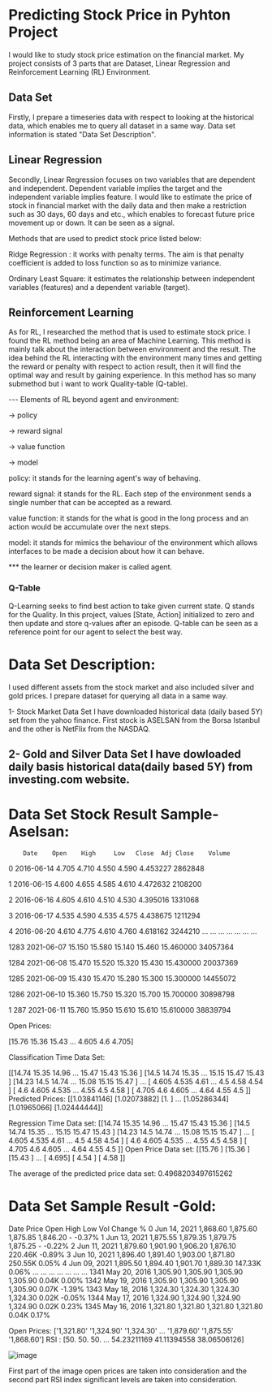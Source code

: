 # Predicting Stock Price in Pyhton Project

I would like to study stock price estimation on the financial market. My project consists of 3 parts that are Dataset, Linear Regression and Reinforcement Learning (RL) Environment.
## Data Set
Firstly, I prepare a timeseries data with respect to looking at the historical data, which enables me to query all dataset in a same way. Data set information is stated "Data Set Description". 

## Linear Regression 
Secondly, Linear Regression focuses on two variables that are dependent and independent. Dependent variable implies the target and the independent variable implies feature. I would like to estimate the price of stock in financial market with the daily data and then make a restriction such as 30 days, 60 days and etc., which enables to forecast future price movement up or down. It can be seen as a signal. 

Methods that are used to predict stock price listed below:

 Ridge Regression : it works with penalty terms. The aim is that penalty coefficient is added to loss function so as to minimize variance.
  
 Ordinary Least Square: it estimates the relationship between independent variables (features) and a dependent variable (target).

 ## Reinforcement Learning
 
As for RL, I researched the method that is used to estimate stock price. I found  the RL  method being an area of Machine Learning. This method is mainly talk about the interaction between environment and the result. The idea behind the RL interacting with the environment many times and getting the reward or penalty with respect to action result, then it will find the optimal way and result by gaining experience. In this method has so many submethod but i want to work Quality-table (Q-table).

--- Elements of RL beyond agent and environment:
  
   -> policy
   
   -> reward signal
   
   -> value function
   
   -> model
  
  
  policy: it stands for the learning agent's way of behaving.
  
  reward signal: it stands for the RL. Each step of the environment sends a single number that can be accepted as a reward.
  
  value function: it stands for the what is good in the long process and an action would be accumulate over the next steps.
  
  model: it stands for mimics the behaviour of the environment which allows interfaces to be made a decision about how it can behave.
  
  *** the learner or decision maker is called agent. 
  ### Q-Table  
  Q-Learning seeks to find best action to take given current state. Q stands for the Quality.
  In this project, values [State, Action] initialized to zero and then update and store q-values after an episode. 
  Q-table can be seen as a reference point for our agent to select the best way. 
  

 
 
 

# Data Set Description:

I used different assets from the stock market and also included silver and gold prices. I prepare dataset for querying all data in a same way.

1- Stock Market Data Set 
I have downloaded historical data (daily based 5Y) set from the yahoo finance. First stock is ASELSAN from the Borsa Istanbul and the other is NetFlix from the NASDAQ.

2- Gold and Silver Data Set
I have dowloaded daily basis historical data(daily based 5Y) from investing.com website. 
-------------------

 # Data Set Stock Result Sample- Aselsan: 
 
        Date    Open    High     Low   Close  Adj Close    Volume
        
 0     2016-06-14   4.705   4.710   4.550   4.590   4.453227   2862848
 
 1     2016-06-15   4.600   4.655   4.585   4.610   4.472632   2108200
 
 2     2016-06-16   4.605   4.610   4.510   4.530   4.395016   1331068
 
 3     2016-06-17   4.535   4.590   4.535   4.575   4.438675   1211294
 
 4     2016-06-20   4.610   4.775   4.610   4.760   4.618162   3244210
         ...     ...     ...     ...     ...        ...       ...
         
 1283  2021-06-07  15.150  15.580  15.140  15.460  15.460000  34057364

 1284  2021-06-08  15.470  15.520  15.320  15.430  15.430000  20037369
 
 1285  2021-06-09  15.430  15.470  15.280  15.300  15.300000  14455072
 
 1286  2021-06-10  15.360  15.750  15.320  15.700  15.700000  30898798
 
1 287  2021-06-11  15.760  15.950  15.610  15.610  15.610000  38839794

 Open Prices: 

[15.76  15.36  15.43  ...  4.605  4.6    4.705]

 Classification Time Data Set: 

[[14.74  15.35  14.96  ... 15.47  15.43  15.36 ]
 [14.5   14.74  15.35  ... 15.15  15.47  15.43 ]
 [14.23  14.5   14.74  ... 15.08  15.15  15.47 ]
 ...
 [ 4.605  4.535  4.61  ...  4.5    4.58   4.54 ]
 [ 4.6    4.605  4.535 ...  4.55   4.5    4.58 ]
 [ 4.705  4.6    4.605 ...  4.64   4.55   4.5  ]] 
 Predicted Prices: 
 [[1.03841146]
 [1.02073882]
 [1.        ]
 ...
 [1.05286344]
 [1.01965066]
 [1.02444444]]
 
 Regression Time Data set: 
 [[14.74  15.35  14.96  ... 15.47  15.43  15.36 ]
 [14.5   14.74  15.35  ... 15.15  15.47  15.43 ]
 [14.23  14.5   14.74  ... 15.08  15.15  15.47 ]
 ...
 [ 4.605  4.535  4.61  ...  4.5    4.58   4.54 ]
 [ 4.6    4.605  4.535 ...  4.55   4.5    4.58 ]
 [ 4.705  4.6    4.605 ...  4.64   4.55   4.5  ]] 
 Open Price Data set: 
 [[15.76 ]
 [15.36 ]
 [15.43 ]
 ...
 [ 4.695]
 [ 4.54 ]
 [ 4.58 ]]

 The average of the predicted price data set:  0.4968203497615262
 
 # Data Set Sample Result -Gold:
 
  Date     Price      Open      High       Low      Vol Change %
0     Jun 14, 2021  1,868.60  1,875.60  1,875.85  1,846.20        -   -0.37%
1     Jun 13, 2021  1,875.55  1,879.35  1,879.75  1,875.25        -   -0.22%
2     Jun 11, 2021  1,879.60  1,901.90  1,906.20  1,876.10  220.46K   -0.89%
3     Jun 10, 2021  1,896.40  1,891.40  1,903.00  1,871.80  250.55K    0.05%
4     Jun 09, 2021  1,895.50  1,894.40  1,901.70  1,889.30  147.33K    0.06%
           ...       ...       ...       ...       ...      ...      ...
1341  May 20, 2016  1,305.90  1,305.90  1,305.90  1,305.90    0.04K    0.00%
1342  May 19, 2016  1,305.90  1,305.90  1,305.90  1,305.90    0.07K   -1.39%
1343  May 18, 2016  1,324.30  1,324.30  1,324.30  1,324.30    0.02K   -0.05%
1344  May 17, 2016  1,324.90  1,324.90  1,324.90  1,324.90    0.02K    0.23%
1345  May 16, 2016  1,321.80  1,321.80  1,321.80  1,321.80    0.04K    0.17%

 Open Prices: 
 ['1,321.80' '1,324.90' '1,324.30' ... '1,879.60' '1,875.55' '1,868.60']
RSI : [50.         50.         50.         ... 54.23211169 41.11394558   38.06506126]

![image](https://user-images.githubusercontent.com/78654515/124862601-5e12c200-dfbe-11eb-8e9c-27b1009c44d1.png)

First part of the image open prices are taken into consideration and the second part RSI index significant levels are taken into consideration.
